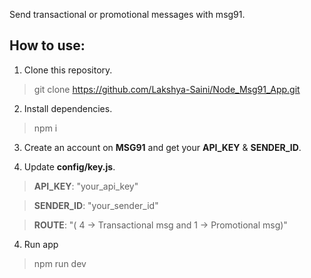 Send transactional or promotional messages with msg91.

## How to use:

1. Clone this repository.

> git clone https://github.com/Lakshya-Saini/Node_Msg91_App.git

2. Install dependencies.

> npm i

3. Create an account on **MSG91** and get your **API_KEY** & **SENDER_ID**.

4. Update **config/key.js**.

> **API_KEY**: "your_api_key"

> **SENDER_ID**: "your_sender_id"

> **ROUTE**: "( 4 -> Transactional msg and 1 -> Promotional msg)"

4. Run app

> npm run dev
